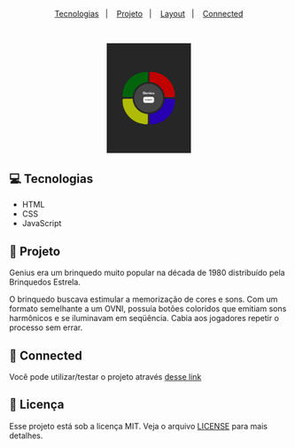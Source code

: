 <p align="center">
  <a href="#-tecnologias">Tecnologias</a>&nbsp;&nbsp;&nbsp;|&nbsp;&nbsp;&nbsp;
  <a href="#-projeto">Projeto</a>&nbsp;&nbsp;&nbsp;|&nbsp;&nbsp;&nbsp;
  <a href="#-layout">Layout</a>&nbsp;&nbsp;&nbsp;|&nbsp;&nbsp;&nbsp;
  <a href="#-connected">Connected</a>
</p>

<br>

<p align="center">
  <img alt="dev.finances" src=".github/exp.png" width="30%">
</p>

## 💻 Tecnologias

- HTML
- CSS
- JavaScript

## 📝 Projeto

Genius era um brinquedo muito popular na década de 1980 distribuído pela Brinquedos Estrela.

O brinquedo buscava estimular a memorização de cores e sons. Com um formato semelhante a um OVNI, possuía botões coloridos que emitiam sons harmônicos e se iluminavam em seqüência. Cabia aos jogadores repetir o processo sem errar.

## 📡 Connected

Você pode utilizar/testar o projeto através [desse link](https://tmz81.github.io/Bootcamp-Eduzz-Fullstack-Dev/)

## :memo: Licença

Esse projeto está sob a licença MIT. Veja o arquivo [LICENSE](LICENSE.md) para mais detalhes.
